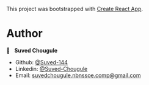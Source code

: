
This project was bootstrapped with [Create React App](https://github.com/facebook/create-react-app).



# Author

👤 &nbsp; **Suved Chougule**

- Github: [@Suved-144](https://github.com/Suved-144/)
- Linkedin: [@Suved-Chougule](https://www.linkedin.com/in/suved-chougule-038489193/)
- Email: [suvedchougule.nbnssoe.comp@gmail.com](mailto:suvedchougule.nbnssoe.comp@gmail.com)

